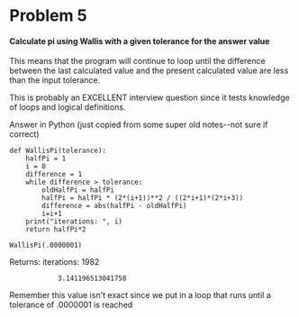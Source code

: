 # Problem 5

#### Calculate pi using Wallis with a given tolerance for the answer value

This means that the program will continue to loop until the difference between the last calculated value and the present calculated value are less than the input tolerance. 

This is probably an EXCELLENT interview question since it tests knowledge of loops and logical definitions. 

Answer in Python \(just copied from some super old notes--not sure if correct\)

```
def WallisPi(tolerance):
    halfPi = 1
    i = 0
    difference = 1
    while difference > tolerance:
        oldHalfPi = halfPi
        halfPi = halfPi * (2*(i+1))**2 / ((2*i+1)*(2*i+3))
        difference = abs(halfPi - oldHalfPi)
        i=i+1
    print("iterations: ", i)
    return halfPi*2

WallisPi(.0000001)
```

Returns: iterations:  1982

                3.141196513041758



Remember this value isn't exact since we put in a loop that runs until a tolerance of .0000001 is reached

